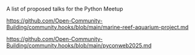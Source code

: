 A list of proposed talks for the Python Meetup 

https://github.com/Open-Community-Building/community.hooks/blob/main/marine-reef-aquarium-project.md

https://github.com/Open-Community-Building/community.hooks/blob/main/pyconweb2025.md
